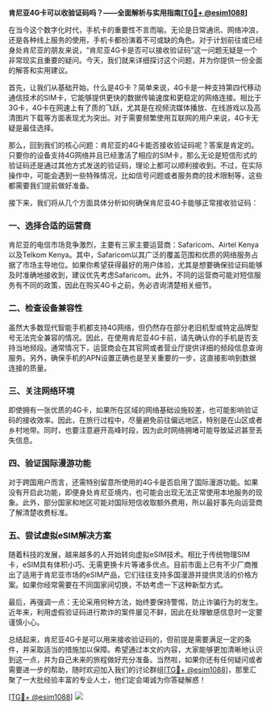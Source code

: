 **肯尼亚4G卡可以收验证码吗？——全面解析与实用指南[[TG💪+ @esim1088](https://t.me/s/esim1088)]**

在当今这个数字化时代，手机卡的重要性不言而喻。无论是日常通讯、网络冲浪，还是各种线上服务的使用，手机卡都扮演着不可或缺的角色。对于计划前往或已经身处肯尼亚的朋友来说，“肯尼亚4G卡是否可以接收验证码”这一问题无疑是一个非常现实且重要的疑问。今天，我们就来详细探讨这个问题，并为你提供一份全面的解答和实用建议。

首先，让我们从基础开始。什么是4G卡？简单来说，4G卡是一种支持第四代移动通信技术的SIM卡，它能够提供更快的数据传输速度和更稳定的网络连接。相比于3G卡，4G卡在网速上有了质的飞跃，尤其是在视频流媒体播放、在线游戏以及高清图片下载等方面表现尤为突出。对于需要频繁使用互联网的用户来说，4G卡无疑是最佳选择。

那么，回到我们的核心问题：肯尼亚的4G卡能否接收验证码呢？答案是肯定的。只要你的设备支持4G网络并且已经激活了相应的SIM卡，那么无论是短信形式的验证码还是通过其他方式发送的验证码，理论上都可以顺利接收到。不过，在实际操作中，可能会遇到一些特殊情况，比如信号问题或者服务商的技术限制等，这些都需要我们提前做好准备。

接下来，我们将从几个方面具体分析如何确保肯尼亚4G卡能够正常接收验证码：

### **一、选择合适的运营商**
肯尼亚的电信市场竞争激烈，主要有三家主要运营商：Safaricom、Airtel Kenya以及Telkom Kenya。其中，Safaricom以其广泛的覆盖范围和优质的网络服务占据了市场主导地位。如果你希望获得最好的用户体验，尤其是想要确保验证码能够及时准确地接收到，建议优先考虑Safaricom。此外，不同的运营商可能对短信服务有不同的政策，因此在购买4G卡之前，务必咨询清楚相关细节。

### **二、检查设备兼容性**
虽然大多数现代智能手机都支持4G网络，但仍然存在部分老旧机型或特定品牌型号无法完全兼容的情况。因此，在使用肯尼亚4G卡前，请先确认你的手机是否支持当地频段。通常情况下，运营商会在其官网或者营业厅提供详细的频段信息查询服务。另外，确保手机的APN设置正确也是至关重要的一步，这直接影响到数据连接的质量。

### **三、关注网络环境**
即使拥有一张优质的4G卡，如果所在区域的网络基础设施较差，也可能影响验证码的接收效率。因此，在旅行过程中，尽量避免前往偏远地区，特别是在山区或者乡村地带。同时，也要注意避开高峰时段，因为此时网络拥堵可能导致延迟甚至丢失信息。

### **四、验证国际漫游功能**
对于跨国用户而言，还需特别留意所使用的4G卡是否启用了国际漫游功能。如果没有开启此功能，即便身处肯尼亚境内，也可能会出现无法正常使用本地服务的现象。此外，部分国家和地区可能对国际短信收取额外费用，所以最好事先向运营商了解清楚收费标准。

### **五、尝试虚拟eSIM解决方案**
随着科技的发展，越来越多的人开始转向虚拟eSIM技术。相比于传统物理SIM卡，eSIM具有体积小巧、无需更换卡片等诸多优点。目前市面上已有不少厂商推出了适用于肯尼亚市场的eSIM产品，它们往往支持多国漫游并提供灵活的价格方案。如果你经常需要在不同国家间切换，不妨考虑一下这种新型方式。

最后，再强调一点：无论采用何种方法，始终要保持警惕，防止诈骗行为的发生。近年来，利用虚假验证码进行欺诈的案件屡见不鲜，因此在处理敏感信息时一定要谨慎小心。

总结起来，肯尼亚4G卡是可以用来接收验证码的，但前提是需要满足一定的条件，并采取适当的措施加以保障。希望通过本文的内容，大家能够更加清晰地认识到这一点，并为自己未来的旅程做好充分准备。当然啦，如果你还有任何疑问或者需要进一步的帮助，随时欢迎加入我们的讨论群组[[TG💪+ @esim1088](https://t.me/s/esim1088)]，那里汇聚了一大批经验丰富的专业人士，他们定会竭诚为你答疑解惑！

[[TG💪+ @esim1088](https://t.me/s/esim1088)] ![](https://i.postimg.cc/4NQfJmqS/Snipaste-2025-05-13-00-14-12.png)